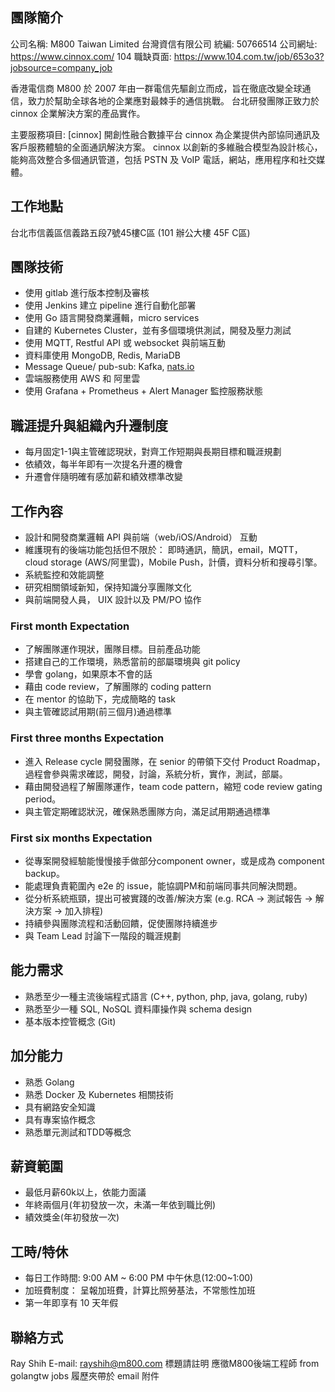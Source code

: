## 團隊簡介

公司名稱:
M800 Taiwan Limited 台灣資信有限公司
統編: 50766514
公司網址: https://www.cinnox.com/
104 職缺頁面: https://www.104.com.tw/job/653o3?jobsource=company_job

香港電信商 M800 於 2007 年由一群電信先驅創立而成，旨在徹底改變全球通信，致力於幫助全球各地的企業應對最棘手的通信挑戰。
台北研發團隊正致力於 cinnox 企業解決方案的產品實作。

主要服務項目:
[cinnox]
開創性融合數據平台 cinnox 為企業提供內部協同通訊及客戶服務體驗的全面通訊解決方案。
cinnox 以創新的多維融合模型為設計核心，能夠高效整合多個通訊管道，包括 PSTN 及 VoIP 電話，網站，應用程序和社交媒體。

## 工作地點

台北市信義區信義路五段7號45樓C區 (101 辦公大樓 45F C區)

## 團隊技術

* 使用 gitlab 進行版本控制及審核
* 使用 Jenkins 建立 pipeline 進行自動化部署
* 使用 Go 語言開發商業邏輯，micro services
* 自建的 Kubernetes Cluster，並有多個環境供測試，開發及壓力測試
* 使用 MQTT, Restful API 或 websocket 與前端互動
* 資料庫使用 MongoDB, Redis, MariaDB
* Message Queue/ pub-sub: Kafka, [nats.io](https://nats.io/)
* 雲端服務使用 AWS 和 阿里雲
* 使用 Grafana + Prometheus + Alert Manager 監控服務狀態

## 職涯提升與組織內升遷制度

* 每月固定1-1與主管確認現狀，對齊工作短期與長期目標和職涯規劃
* 依績效，每半年即有一次提名升遷的機會
* 升遷會伴隨明確有感加薪和績效標準改變

## 工作內容

* 設計和開發商業邏輯 API 與前端（web/iOS/Android） 互動
* 維護現有的後端功能包括但不限於： 即時通訊，簡訊，email，MQTT，cloud storage (AWS/阿里雲)，Mobile Push，計價，資料分析和搜尋引擎。
* 系統監控和效能調整
* 研究相關領域新知，保持知識分享團隊文化
* 與前端開發人員， UIX 設計以及 PM/PO 協作

### First month Expectation

* 了解團隊運作現狀，團隊目標。目前產品功能
* 搭建自己的工作環境，熟悉當前的部屬環境與 git policy
* 學會 golang，如果原本不會的話
* 藉由 code review，了解團隊的 coding pattern
* 在 mentor 的協助下，完成簡略的 task
* 與主管確認試用期(前三個月)通過標準

### First three months Expectation

* 進入 Release cycle 開發團隊，在 senior 的帶領下交付 Product Roadmap，過程會參與需求確認，開發，討論，系統分析，實作，測試，部屬。
* 藉由開發過程了解團隊運作，team code pattern，縮短 code review gating period。
* 與主管定期確認狀況，確保熟悉團隊方向，滿足試用期通過標準

### First six months  Expectation

* 從專案開發經驗能慢慢接手做部分component owner，或是成為 component backup。
* 能處理負責範圍內 e2e 的 issue，能協調PM和前端同事共同解決問題。
* 從分析系統瓶頸，提出可被實踐的改善/解決方案 (e.g. RCA → 測試報告 → 解決方案 → 加入排程)
* 持續參與團隊流程和活動回饋，促使團隊持續進步
* 與 Team Lead 討論下一階段的職涯規劃

## 能力需求

* 熟悉至少一種主流後端程式語言 (C++, python, php, java, golang, ruby)
* 熟悉至少一種 SQL, NoSQL 資料庫操作與 schema design
* 基本版本控管概念 (Git)

## 加分能力

* 熟悉 Golang
* 熟悉 Docker 及 Kubernetes 相關技術
* 具有網路安全知識
* 具有專案協作概念
* 熟悉單元測試和TDD等概念

## 薪資範圍

* 最低月薪60k以上，依能力面議
* 年終兩個月(年初發放一次，未滿一年依到職比例)
* 績效獎金(年初發放一次)

## 工時/特休

* 每日工作時間: 9:00 AM ~ 6:00 PM  中午休息(12:00~1:00)
* 加班費制度： 呈報加班費，計算比照勞基法，不常態性加班
* 第一年即享有 10 天年假

## 聯絡方式

Ray Shih
E-mail: rayshih@m800.com
標題請註明 應徵M800後端工程師 from golangtw jobs
履歷夾帶於 email 附件